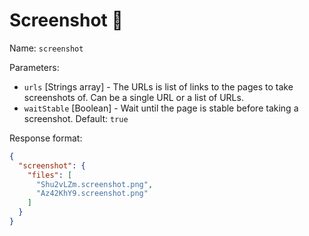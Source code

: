 # Screenshot 📸

Name: `screenshot`

Parameters:
- `urls` [Strings array] - The URLs is list of links to the pages to take screenshots of. Can be a single URL or a list of URLs.
- `waitStable` [Boolean] - Wait until the page is stable before taking a screenshot. Default: `true`

Response format:
```json
{
  "screenshot": {
    "files": [
      "Shu2vLZm.screenshot.png",
      "Az42KhY9.screenshot.png"
    ]
  }
}
```